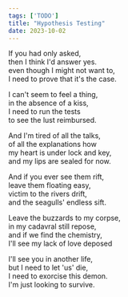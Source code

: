 ```yaml
---
tags: ['TODO']
title: "Hypothesis Testing"
date: 2023-10-02
---
```


If you had only asked,  
then I think I'd answer yes.  
even though I might not want to,  
I need to prove that it's the case.

I can't seem to feel a thing,  
in the absence of a kiss,  
I need to run the tests  
to see the lust reimbursed.

And I'm tired of all the talks,  
of all the explanations how  
my heart is under lock and key,  
and my lips are sealed for now.

And if you ever see them rift,  
leave them floating easy,  
victim to the rivers drift,  
and the seagulls' endless sift.

Leave the buzzards to my corpse,  
in my cadavral still repose,  
and if we find the chemistry,  
I'll see my lack of love deposed

I'll see you in another life,  
but I need to let 'us' die,  
I need to exorcise this demon.  
I'm just looking to survive.
